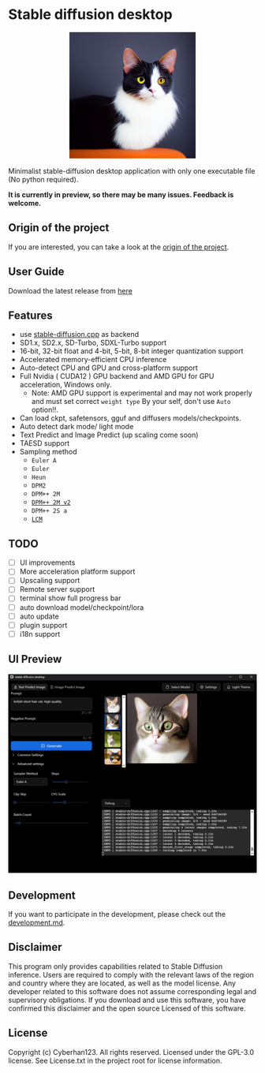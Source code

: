 # Stable diffusion desktop

<p align="center">
  <img src="./assets/img.png" width="256x">
</p>

Minimalist stable-diffusion desktop application with only one executable file (No python required).

**It is currently in preview, so there may be many issues. Feedback is welcome.**

## Origin of the project

If you are interested, you can take a look at the [origin of the project](./docs/origin.md).

## User Guide
Download the latest release from [here](https://github.com/Cyberhan123/stable-diffusion-desktop/releases/latest)

## Features
- use [stable-diffusion.cpp](https://github.com/leejet/stable-diffusion.cpp) as backend
- SD1.x, SD2.x, SD-Turbo, SDXL-Turbo support
- 16-bit, 32-bit float and 4-bit, 5-bit, 8-bit integer quantization support
- Accelerated memory-efficient CPU inference
- Auto-detect CPU and GPU and cross-platform support
- Full Nvidia ( CUDA12 ) GPU backend and AMD GPU for GPU acceleration, Windows only.
  - Note: AMD GPU support is experimental and may not work properly and must set correct `weight type` By your self, don't use `Auto` option!!.
- Can load ckpt, safetensors, gguf and diffusers models/checkpoints. 
- Auto detect dark mode/ light mode
- Text Predict and Image Predict (up scaling come soon)
- TAESD support
- Sampling method
    - `Euler A`
    - `Euler`
    - `Heun`
    - `DPM2`
    - `DPM++ 2M`
    - [`DPM++ 2M v2`](https://github.com/AUTOMATIC1111/stable-diffusion-webui/discussions/8457)
    - `DPM++ 2S a`
    - [`LCM`](https://github.com/AUTOMATIC1111/stable-diffusion-webui/issues/13952)

## TODO
- [ ] UI improvements
- [ ] More acceleration platform support
- [ ] Upscaling support
- [ ] Remote server support
- [ ] terminal show full progress bar
- [ ] auto download model/checkpoint/lora
- [ ] auto update
- [ ] plugin support
- [ ] i18n support

## UI Preview
<p align="center">
  <img src="./assets/sd_desktop_dark.png" width="768x">
</p>

## Development

If you want to participate in the development, please check out the [development.md](./docs/development.md).

## Disclaimer

This program only provides capabilities related to Stable Diffusion inference. 
Users are required to comply with the relevant laws of the region and country where they are located, 
as well as the model license.
Any developer related to this software does not assume corresponding legal and supervisory obligations.
If you download and use this software, you have confirmed this disclaimer and the open source Licensed of this software.

## License

Copyright (c) Cyberhan123. All rights reserved. Licensed under the GPL-3.0 license. 
See License.txt in the project root for license information.
